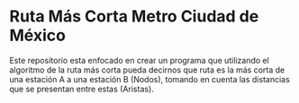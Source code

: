 # Ruta Más Corta Metro Ciudad de México

Este repositorio esta enfocado en crear un programa que utilizando el algoritmo de la ruta más corta pueda decirnos que ruta es la más corta de una estación A a una estación B (Nodos), tomando en cuenta las distancias que se presentan entre estas (Aristas).
